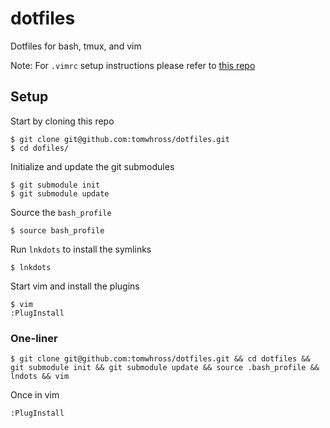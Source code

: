 # dotfiles
Dotfiles for bash, tmux, and vim

Note: For `.vimrc` setup instructions please refer to [this repo](https://github.com/tomwhross/dotvimrc)

## Setup

Start by cloning this repo

```
$ git clone git@github.com:tomwhross/dotfiles.git
$ cd dofiles/
```

Initialize and update the git submodules

```
$ git submodule init
$ git submodule update
```

Source the `bash_profile`

```
$ source bash_profile
```

Run `lnkdots` to install the symlinks

```
$ lnkdots
```

Start vim and install the plugins

```
$ vim
:PlugInstall
```


### One-liner

```
$ git clone git@github.com:tomwhross/dotfiles.git && cd dotfiles && git submodule init && git submodule update && source .bash_profile && lndots && vim
```

Once in vim

```
:PlugInstall
```
